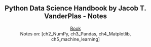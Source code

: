 <h2 align="center">Python Data Science Handbook by Jacob T. VanderPlas - Notes</h1>

<p align="center">
  <a href="https://jakevdp.github.io/PythonDataScienceHandbook/" target="_blank">Book</a>
  <br>
  Notes on: [ch2_NumPy, ch3_Pandas, ch4_Matplotlib, ch5_machine_learning]
</p>
